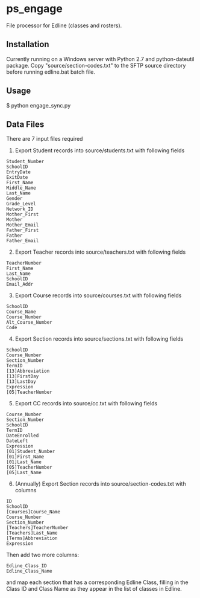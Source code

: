 ps_engage
=========
File processor for Edline (classes and rosters).

Installation
------------
Currently running on a Windows server with Python 2.7 and python-dateutil package.
Copy "source/section-codes.txt" to the SFTP source directory before running edline.bat
batch file.


Usage
-----

$ python engage_sync.py

Data Files
----------

There are 7 input files required

1. Export Student records into source/students.txt with following fields

```
Student_Number
SchoolID
EntryDate
ExitDate
First_Name
Middle_Name
Last_Name
Gender
Grade_Level
Network_ID
Mother_First
Mother
Mother_Email
Father_First
Father
Father_Email
```

2. Export Teacher records into source/teachers.txt with following fields

```
TeacherNumber
First_Name
Last_Name
SchoolID
Email_Addr
```

3. Export Course records into source/courses.txt with following fields

```
SchoolID
Course_Name
Course_Number
Alt_Course_Number
Code
```

4. Export Section records into source/sections.txt with following fields

```
SchoolID
Course_Number
Section_Number
TermID
[13]Abbreviation
[13]FirstDay
[13]LastDay
Expression
[05]TeacherNumber
```

5. Export CC records into source/cc.txt with following fields

```
Course_Number
Section_Number
SchoolID
TermID
DateEnrolled
DateLeft
Expression
[01]Student_Number
[01]First_Name
[01]Last_Name
[05]TeacherNumber
[05]Last_Name
```

6. (Annually) Export Section records into source/section-codes.txt with columns

```
ID
SchoolID
[Courses]Course_Name
Course_Number
Section_Number
[Teachers]TeacherNumber
[Teachers]Last_Name
[Terms]Abbreviation
Expression
```

Then add two more columns:

```
Edline_Class_ID
Edline_Class_Name
```

and map each section that has a corresponding Edline Class, filling in
the Class ID and Class Name as they appear in the list of classes in Edline.